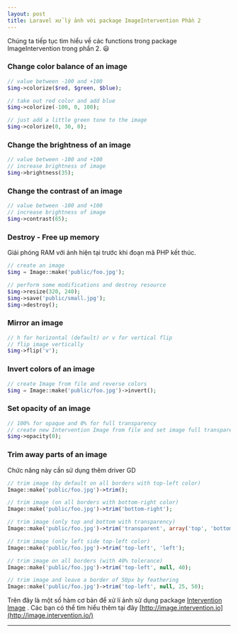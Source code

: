 ```yaml
---
layout: post
title: Laravel xử lý ảnh với package ImageIntervention Phần 2
---
```


Chúng ta tiếp tục tìm hiểu về các functions trong package ImageIntervention trong phần 2. 😃

### Change color balance of an image
```php
// value between -100 and +100
$img->colorize($red, $green, $blue);

// take out red color and add blue
$img->colorize(-100, 0, 100);

// just add a little green tone to the image
$img->colorize(0, 30, 0);
```

### Change the brightness of an image
```php
// value between -100 and +100
// increase brightness of image
$img->brightness(35);
```

### Change the contrast of an image
```php
// value between -100 and +100
// increase brightness of image
$img->contrast(65);
```

### Destroy - Free up memory
Giải phóng RAM với ảnh hiện tại trước khi đoạn mã PHP kết thúc.
```php
// create an image
$img = Image::make('public/foo.jpg');

// perform some modifications and destroy resource
$img->resize(320, 240);
$img->save('public/small.jpg');
$img->destroy();
```

### Mirror an image
```php
// h for horizontal (default) or v for vertical flip
// flip image vertically
$img->flip('v');
```

### Invert colors of an image
```php
// create Image from file and reverse colors
$img = Image::make('public/foo.jpg')->invert();
```

### Set opacity of an image
```php
// 100% for opaque and 0% for full transparency
// create new Intervention Image from file and set image full transparent
$img->opacity(0);
```

### Trim away parts of an image
Chức năng này cần sử dụng thêm driver GD
```php
// trim image (by default on all borders with top-left color)
Image::make('public/foo.jpg')->trim();

// trim image (on all borders with bottom-right color)
Image::make('public/foo.jpg')->trim('bottom-right');

// trim image (only top and bottom with transparency)
Image::make('public/foo.jpg')->trim('transparent', array('top', 'bottom'));

// trim image (only left side top-left color)
Image::make('public/foo.jpg')->trim('top-left', 'left');

// trim image on all borders (with 40% tolerance)
Image::make('public/foo.jpg')->trim('top-left', null, 40);

// trim image and leave a border of 50px by feathering
Image::make('public/foo.jpg')->trim('top-left', null, 25, 50);
```

Trên đây là một số hàm cơ bản để xử lí ảnh sử dụng package [Intervention Image](http://image.intervention.io/) . Các bạn có thể tìm hiểu thêm tại đây [http://image.intervention.io](http://image.intervention.io/)

----
